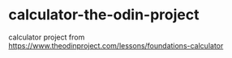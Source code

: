 # calculator-the-odin-project

calculator project from https://www.theodinproject.com/lessons/foundations-calculator